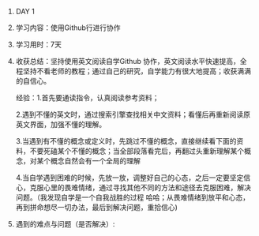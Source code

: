 1. DAY 1

2. 学习内容：使⽤Github⾏进行协作

3. 学习用时：7天

4. 收获总结：坚持使用英文阅读自学Github 协作，英文阅读水平快速提高，全程坚持不看老师的教程；通过自己的研究，自学能力有很大地提高；收获满满的自信心。

   经验：1.首先要通读指令，认真阅读参考资料；

   ​           2.遇到不懂的英文时，通过搜索引擎查找相关中文资料；看懂后再重新阅读原英文界面，加强不懂的理解。

   ​           3.当遇到有不懂的概念或定义时，先跳过不懂的概念，直接继续看下面的资料，不要死磕某个不懂的概念；当全部段落看完后，再翻过头重新理解某个概念，对某个概念自然会有一个全局的理解

   ​           4.当自学遇到困难的时候，先放一放，调整好自己的心态，之后一定要坚定信心，克服心里的畏难情绪，通过寻找其他不同的方法和途径去克服困难，解决问题。（我发现自学是一个自我战胜的过程 哈哈；从畏难情绪到放平和心态，再到拼命想尽一切办法，最后到解决问题，重拾信心)

5. 遇到的难点与问题（是否解决）: